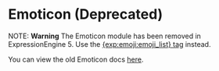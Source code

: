 <!--
    This source file is part of the open source project
    ExpressionEngine User Guide (https://github.com/ExpressionEngine/ExpressionEngine-User-Guide)

    @link      https://expressionengine.com/
    @copyright Copyright (c) 2003-2019, EllisLab Corp. (https://ellislab.com)
    @license   https://expressionengine.com/license Licensed under Apache License, Version 2.0
-->

# Emoticon (Deprecated)

NOTE: **Warning** The Emoticon module has been removed in ExpressionEngine 5. Use the [{exp:emoji:emoji_list} tag](add-ons/emoji.md#expemojiemoji_list) instead.

You can view the old Emoticon docs [here](https://docs.expressionengine.com/v4/add-ons/emoticon/index.html).

